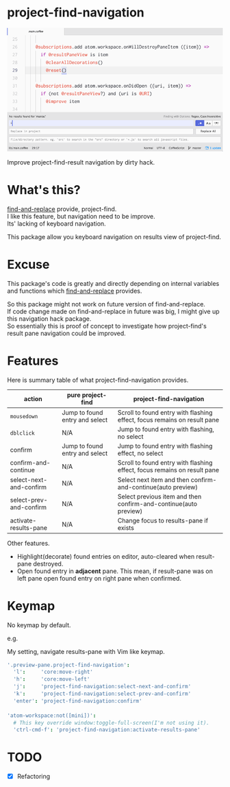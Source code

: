 # project-find-navigation

![gif](https://raw.githubusercontent.com/t9md/t9md/55e7fd32500d45751e2d7824f008e42b06763cd1/img/atom-project-find-navigation.gif)

Improve project-find-result navigation by dirty hack.

# What's this?

[find-and-replace](https://github.com/atom/find-and-replace) provide, project-find.  
I like this feature, but navigation need to be improve.  
Its' lacking of keyboard navigation.  

This package allow you keyboard navigation on results view of project-find.  

# Excuse

This package's code is greatly and directly depending on internal variables and functions which  [find-and-replace](https://github.com/atom/find-and-replace) provides.

So this package might not work on future version of find-and-replace.  
If code change made on find-and-replace in future was big, I might give up this navigation hack package.  
So essentially this is proof of concept to investigate how project-find's result pane navigation could be improved.

# Features

Here is summary table of what project-find-navigation provides.

|  action       | pure project-find  | project-find-navigation  |
| ------------- |-------------| -----|
| `mousedown`   | Jump to found entry and select | Scroll to found entry with flashing effect, focus remains on result pane |
| `dblclick`   | N/A | Jump to found entry with flashing, no select |
| confirm   | Jump to found entry and select | Jump to found entry with flashing effect, no select |
| confirm-and-continue | N/A | Scroll to found entry with flashing effect, focus remains on result pane |
| select-next-and-confirm | N/A | Select next item and then confirm-and-continue(auto preview) |
| select-prev-and-confirm | N/A | Select previous item and then confirm-and-continue(auto preview) |
| activate-results-pane | N/A | Change focus to results-pane if exists |

Other features.

- Highlight(decorate) found entries on editor, auto-cleared when result-pane destroyed.
- Open found entry in **adjacent** pane. This mean, if result-pane was on left pane open found entry on right pane when confirmed.

# Keymap

No keymap by default.

e.g.

My setting, navigate results-pane with Vim like keymap.

```coffeescript
'.preview-pane.project-find-navigation':
  'l':     'core:move-right'
  'h':     'core:move-left'
  'j':     'project-find-navigation:select-next-and-confirm'
  'k':     'project-find-navigation:select-prev-and-confirm'
  'enter': 'project-find-navigation:confirm'

'atom-workspace:not([mini])':
  # This key override window:toggle-full-screen(I'm not using it).
  'ctrl-cmd-f': 'project-find-navigation:activate-results-pane'
```

# TODO
- [x] Refactoring
